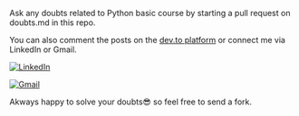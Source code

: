 Ask any doubts related to Python basic course by starting a pull request on doubts.md in this repo. 

You can also comment the posts on the [dev.to platform](https://dev.to/aatmaj/launching-the-learning-python-course-5f31) or connect me via LinkedIn  or Gmail.

[![LinkedIn][1.2]][1]
   
   [1.2]: https://img.shields.io/badge/linkedin-%230077B5.svg?&style=for-the-badge&logo=linkedin&logoColor=white 
   [1]: https://www.linkedin.com/in/aatmajmhatre/
   
[![Gmail][2.2]][2]
   
  [2.2]: https://img.shields.io/badge/Gmail-D14836?style=for-the-badge&logo=gmail&logoColor=white
  [2]: https://aatmaj.mhatre@gmail.com
   
   
   
Akways happy to solve your doubts😎 so feel free to send a fork.
